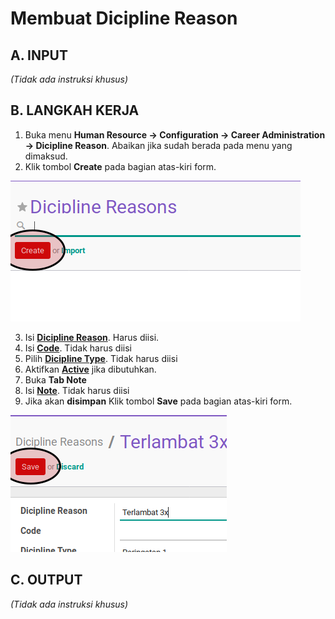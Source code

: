 # Membuat Dicipline Reason

## A. INPUT

*(Tidak ada instruksi khusus)*

## B. LANGKAH KERJA

1. Buka menu **Human Resource -> Configuration -> Career Administration -> Dicipline Reason**. Abaikan jika sudah berada pada menu yang dimaksud.
2. Klik tombol **Create** pada bagian atas-kiri form.

![](../../img/dicipline-reason/tombol-create.png)

3. Isi **[Dicipline Reason](./penjelasan.md#field-dicipline-reason)**. Harus diisi.
4. Isi **[Code](./penjelasan.md#field-code)**. Tidak harus diisi
5. Pilih **[Dicipline Type](./penjelasan.md#field-dicipline-type)**. Tidak harus diisi
6. Aktifkan **[Active](./penjelasan.md#field-active)** jika dibutuhkan.
7. Buka **Tab Note**
8. Isi **[Note](./penjelasan.md#field-note)**. Tidak harus diisi
9. Jika akan **disimpan** Klik tombol **Save** pada bagian atas-kiri form.

![](../../img/dicipline-reason/tombol-save.png)

## C. OUTPUT

*(Tidak ada instruksi khusus)*

